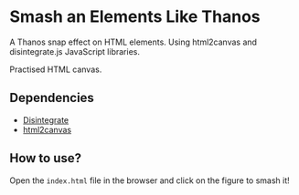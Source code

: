 # Smash an Elements Like Thanos
A Thanos snap effect on HTML elements. Using html2canvas and disintegrate.js JavaScript libraries. 

Practised HTML canvas. 

## Dependencies 
* [Disintegrate](https://github.com/ZachSaucier/Disintegrate)
* [html2canvas](https://github.com/niklasvh/html2canvas)

## How to use? 
Open the `index.html` file in the browser and click on the figure to smash it!
